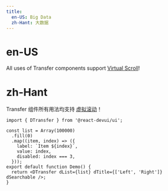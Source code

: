 ```yaml
---
title:
  en-US: Big Data
  zh-Hant: 大数据
---
```


# en-US

All uses of Transfer components support [Virtual Scroll](/components/VirtualScroll)!

# zh-Hant

Transfer 组件所有用法均支持 [虚拟滚动](/components/VirtualScroll)！

```tsx
import { DTransfer } from '@react-devui/ui';

const list = Array(100000)
  .fill(0)
  .map((item, index) => ({
    label: `Item ${index}`,
    value: index,
    disabled: index === 3,
  }));
export default function Demo() {
  return <DTransfer dList={list} dTitle={['Left', 'Right']} dSearchable />;
}
```

